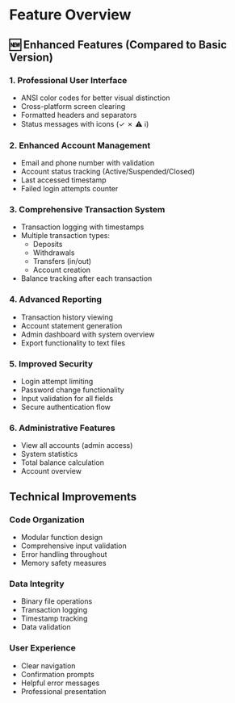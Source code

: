 # Feature Overview

## 🆕 Enhanced Features (Compared to Basic Version)

### 1. Professional User Interface
- ANSI color codes for better visual distinction
- Cross-platform screen clearing
- Formatted headers and separators
- Status messages with icons (✓ ✗ ⚠ ℹ)

### 2. Enhanced Account Management
- Email and phone number with validation
- Account status tracking (Active/Suspended/Closed)
- Last accessed timestamp
- Failed login attempts counter

### 3. Comprehensive Transaction System
- Transaction logging with timestamps
- Multiple transaction types:
  - Deposits
  - Withdrawals
  - Transfers (in/out)
  - Account creation
- Balance tracking after each transaction

### 4. Advanced Reporting
- Transaction history viewing
- Account statement generation
- Admin dashboard with system overview
- Export functionality to text files

### 5. Improved Security
- Login attempt limiting
- Password change functionality
- Input validation for all fields
- Secure authentication flow

### 6. Administrative Features
- View all accounts (admin access)
- System statistics
- Total balance calculation
- Account overview

## Technical Improvements

### Code Organization
- Modular function design
- Comprehensive input validation
- Error handling throughout
- Memory safety measures

### Data Integrity
- Binary file operations
- Transaction logging
- Timestamp tracking
- Data validation

### User Experience
- Clear navigation
- Confirmation prompts
- Helpful error messages
- Professional presentation
